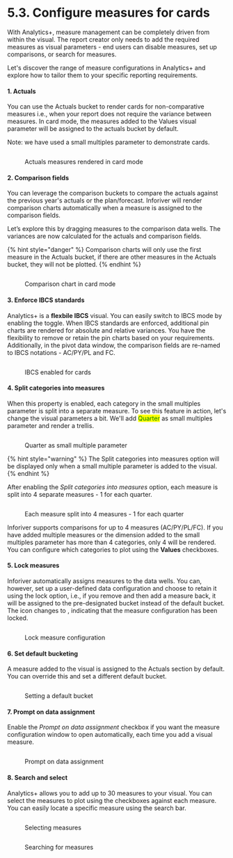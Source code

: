 # 5.3. Configure measures for cards

With Analytics+, measure management can be completely driven from within the visual. The report creator only needs to add the required measures as visual parameters - end users can disable measures, set up comparisons, or search for measures.&#x20;

Let's discover the range of measure configurations in Analytics+ and explore how to tailor them to your specific reporting requirements.

#### 1. Actuals

You can use the Actuals bucket to render cards for non-comparative measures i.e., when your report does not require the variance between measures. In card mode, the measures added to the Values visual parameter will be assigned to the actuals bucket by default.

Note: we have used a small multiples parameter to demonstrate cards.

<figure><img src="../../.gitbook/assets/image (717).png" alt=""><figcaption><p>Actuals measures rendered in card mode</p></figcaption></figure>

#### 2. Comparison fields

You can leverage the comparison buckets to compare the actuals against the previous year's actuals or the plan/forecast. Inforiver will render comparison charts automatically when a measure is assigned to the comparison fields. &#x20;

Let’s explore this by dragging measures to the comparison data wells. The variances are now calculated for the actuals and comparison fields.

{% hint style="danger" %}
Comparison charts will only use the first measure in the Actuals bucket, if there are other measures in the Actuals bucket, they will not be plotted.
{% endhint %}

<figure><img src="../../.gitbook/assets/image (720).png" alt=""><figcaption><p>Comparison chart in card mode</p></figcaption></figure>

#### 3. Enforce IBCS standards

Analytics+ is a **flexbile IBCS** visual. You can easily switch to IBCS mode by enabling the toggle. When IBCS standards are enforced, additional pin charts are rendered for absolute and relative variances. You have the flexibility to remove or retain the pin charts based on your requirements. Additionally, in the pivot data window, the comparison fields are re-named to IBCS notations - AC/PY/PL and FC.&#x20;

<figure><img src="../../.gitbook/assets/image (723).png" alt=""><figcaption><p>IBCS enabled for cards</p></figcaption></figure>

#### 4. Split categories into measures

When this property is enabled, each category in the small multiples parameter is split into a separate measure. To see this feature in action, let's change the visual parameters a bit. We'll add <mark style="color:green;">Quarter</mark> as small multiples parameter and render a trellis.

<figure><img src="../../.gitbook/assets/image (1449).png" alt=""><figcaption><p>Quarter as small multiple parameter</p></figcaption></figure>

{% hint style="warning" %}
The Split categories into measures option will be displayed only when a small multiple parameter is added to the visual.
{% endhint %}

After enabling the _Split categories into measures_ option, each measure is split into 4 separate measures - 1 for each quarter.

<figure><img src="../../.gitbook/assets/image (1451).png" alt=""><figcaption><p>Each measure split into 4 measures -  1 for each quarter</p></figcaption></figure>

Inforiver supports comparisons for up to 4 measures (AC/PY/PL/FC). If you have added multiple measures or the dimension added to the small multiples parameter has more than 4 categories, only 4 will be rendered. You can configure which categories to plot using the **Values** checkboxes.

#### 5. Lock measures

Inforiver automatically assigns measures to the data wells. You can, however, set up a user-defined data configuration and choose to retain it using the lock option, i.e., if you remove and then add a measure back, it will be assigned to the pre-designated bucket instead of the default bucket. The <img src="../../.gitbook/assets/image (1466).png" alt="" data-size="line">icon changes to <img src="../../.gitbook/assets/image (1467).png" alt="" data-size="line">, indicating that the measure configuration has been locked.

<figure><img src="../../.gitbook/assets/image (732).png" alt=""><figcaption><p>Lock measure configuration</p></figcaption></figure>

#### 6. Set default bucketing

A measure added to the visual is assigned to the Actuals section by default. You can override this and set a different default bucket.

<figure><img src="../../.gitbook/assets/image (733).png" alt=""><figcaption><p>Setting a default bucket</p></figcaption></figure>

#### 7. Prompt on data assignment

Enable the _Prompt on data assignment_ checkbox if you want the measure configuration window to open automatically, each time you add a visual measure.

<figure><img src="../../.gitbook/assets/image (735).png" alt=""><figcaption><p>Prompt on data assignment</p></figcaption></figure>

#### 8. Search and select

Analytics+ allows you to add up to 30 measures to your visual. You can select the measures to plot using the checkboxes against each measure. You can easily locate a specific measure using the search bar.

<div><figure><img src="../../.gitbook/assets/image (1470).png" alt=""><figcaption><p>Selecting measures</p></figcaption></figure> <figure><img src="../../.gitbook/assets/search measures cards.png" alt=""><figcaption><p>Searching for measures</p></figcaption></figure></div>
